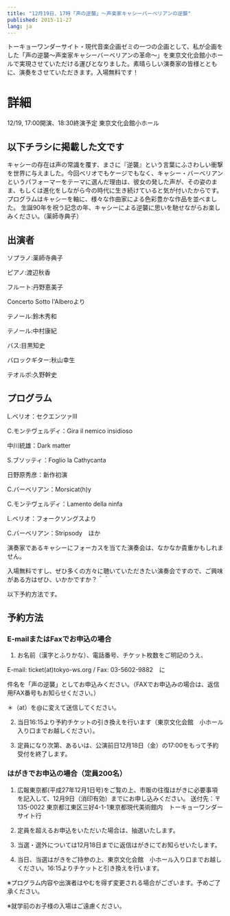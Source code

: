 ```yaml
---
title: "12月19日、17時「声の逆襲」～声楽家キャシーバーベリアンの逆襲"
published: 2015-11-27
lang: ja
---
```


トーキョーワンダーサイト・現代音楽企画ゼミの一つの企画として、私が企画をした「声の逆襲～声楽家キャシーバーベリアンの革命～」を東京文化会館小ホールで実現させていただける運びとなりました。素晴らしい演奏家の皆様とともに、演奏をさせていただきます。入場無料です！


# 詳細

12/19, 17:00開演、18:30終演予定
東京文化会館小ホール


## 以下チラシに掲載した文です


キャシーの存在は声の常識を覆す、まさに『逆襲』という言葉にふさわしい衝撃を世界に与えました。今回ベリオでもケージでもなく、キャシー・バーベリアンというパフォーマーをテーマに選んだ理由は、彼女の発した声が、その姿のまま、もしくは進化をしながら今の時代に生き続けていると気が付いたからです。プログラムはキャシーを軸に、様々な作曲家による色彩豊かな作品を並べました。
生誕90年を祝う記念の年、キャシーによる逆襲に思いを馳せながらお楽しみください。（薬師寺典子）


## 出演者

ソプラノ:薬師寺典子

ピアノ:渡辺秋香

フルート:丹野恵美子


Concerto Sotto l'Alberoより

テノール:鈴木秀和

テノール:中村康紀

バス:目黒知史


バロックギター:秋山幸生

テオルボ:久野幹史



## プログラム

L.ベリオ：セクエンツァⅢ

C.モンテヴェルディ：Gira il nemico insidioso

中川統雄：Dark matter

S.ブソッティ：Foglio la Cathycanta

日野原秀彦：新作初演

C.バーベリアン：Morsicat(h)y

C.モンテヴェルディ：Lamento della ninfa

L.ベリオ：フォークソングスより

C.バーベリアン：Stripsody　ほか


演奏家であるキャシーにフォーカスを当てた演奏会は、なかなか貴重かもしれません。

入場無料ですし、ぜひ多くの方々に聴いていただきたい演奏会ですので、ご興味がある方はぜひ、いかかですか？＾＾

以下予約方法です。


## 予約方法

### E-mailまたはFaxでお申込の場合

1. お名前（漢字とふりかな）、電話番号、チケット枚数をご明記のうえ、

E-mail: ticket(at)tokyo-ws.org / Fax: 03-5602-9882　に

件名を「声の逆襲」としてお申込みください。（FAXでお申込みの場合は、返信用FAX番号もお知らせください。）

＊（at）を@に変えて送信してください。　

2. 当日16:15より予約チケットの引き換えを行います（東京文化会館　小ホール入り口までお越しください）。

3. 定員になり次第、あるいは、公演前日12月18日（金）の17:00をもって予約受付を終了します。


### はがきでお申込の場合（定員200名）

1. 広報東京都(平成27年12月1日号)をご覧の上、市販の往復はがきに必要事項を記入して、12月9日（消印有効）までにお申し込みください。
送付先：〒135-0022 東京都江東区三好4-1-1東京都現代美術館内　トーキョーワンダーサイト行

2. 定員を超えるお申込をいただいた場合は、抽選いたします。

3. 当選・選外については12月18日までに返信はがきにてお知らせいたします。

4. 当日、当選はがきをご持参の上、東京文化会館　小ホール入り口までお越しください。16:15よりチケットと引き換えを行います。


※プログラム内容や出演者はやむを得ず変更される場合がございます。予めご了承ください。

※就学前のお子様の入場はご遠慮ください。


